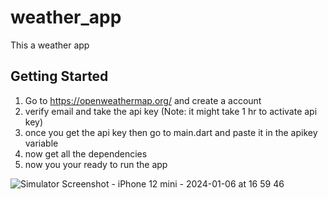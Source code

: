 # weather_app

This a weather app

## Getting Started

1. Go to https://openweathermap.org/ and create a account
2. verify email and take the api key (Note: it might take 1 hr to activate api key)
3. once you get the api key then go to main.dart and paste it in the apikey variable
4. now get all the dependencies
5. now you your ready to run the app


![Simulator Screenshot - iPhone 12 mini - 2024-01-06 at 16 59 46](https://github.com/yash7158/weather_app/assets/91484841/3c783fb0-1c94-407f-b789-14922da2c793)

